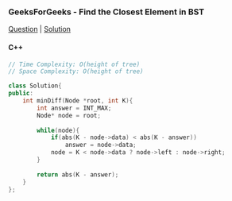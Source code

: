 ### GeeksForGeeks - Find the Closest Element in BST

[Question](https://practice.geeksforgeeks.org/problems/find-the-closest-element-in-bst/1/)
| [Solution](https://practice.geeksforgeeks.org/viewSol.php?subId=34ed96bcb34e17085cfde0a27e13e596&pid=700423&user=amanguptarkg6)

#### C++
```c++
// Time Complexity: O(height of tree)
// Space Complexity: O(height of tree)

class Solution{
public:
    int minDiff(Node *root, int K){
        int answer = INT_MAX;
        Node* node = root;
        
        while(node){
            if(abs(K - node->data) < abs(K - answer))
                answer = node->data;
            node = K < node->data ? node->left : node->right;
        }
        
        return abs(K - answer);
    }
};
```